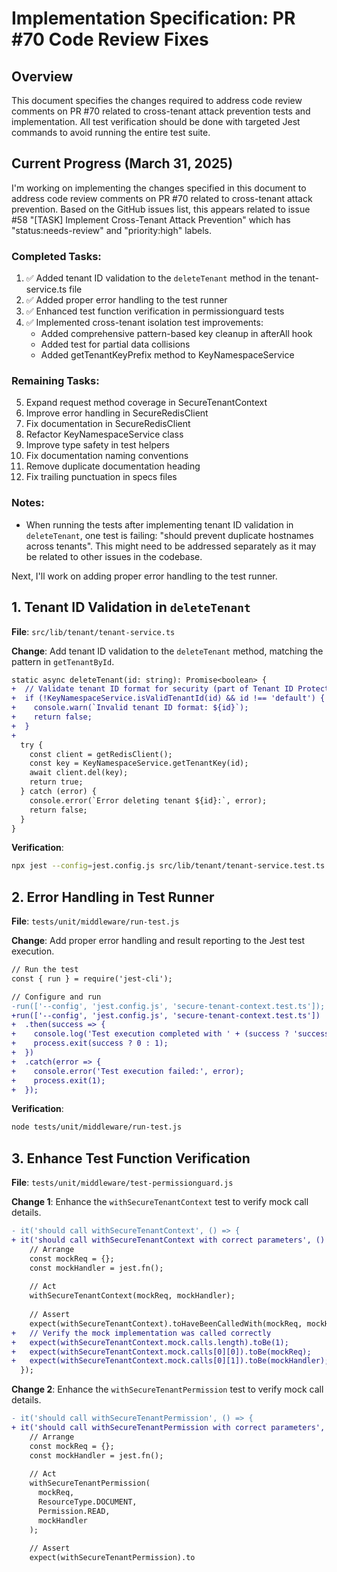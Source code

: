 # Implementation Specification: PR #70 Code Review Fixes

## Overview
This document specifies the changes required to address code review comments on PR #70 related to cross-tenant attack prevention tests and implementation. All test verification should be done with targeted Jest commands to avoid running the entire test suite.

## Current Progress (March 31, 2025)

I'm working on implementing the changes specified in this document to address code review comments on PR #70 related to cross-tenant attack prevention. Based on the GitHub issues list, this appears related to issue #58 "[TASK] Implement Cross-Tenant Attack Prevention" which has "status:needs-review" and "priority:high" labels.

### Completed Tasks:
1. ✅ Added tenant ID validation to the `deleteTenant` method in the tenant-service.ts file
2. ✅ Added proper error handling to the test runner
3. ✅ Enhanced test function verification in permissionguard tests
4. ✅ Implemented cross-tenant isolation test improvements:
   - Added comprehensive pattern-based key cleanup in afterAll hook
   - Added test for partial data collisions
   - Added getTenantKeyPrefix method to KeyNamespaceService

### Remaining Tasks:
5. Expand request method coverage in SecureTenantContext
6. Improve error handling in SecureRedisClient
7. Fix documentation in SecureRedisClient
8. Refactor KeyNamespaceService class
9. Improve type safety in test helpers
10. Fix documentation naming conventions
11. Remove duplicate documentation heading
12. Fix trailing punctuation in specs files

### Notes:
- When running the tests after implementing tenant ID validation in `deleteTenant`, one test is failing: "should prevent duplicate hostnames across tenants". This might need to be addressed separately as it may be related to other issues in the codebase.

Next, I'll work on adding proper error handling to the test runner.

## 1. Tenant ID Validation in `deleteTenant`

**File**: `src/lib/tenant/tenant-service.ts`

**Change**: Add tenant ID validation to the `deleteTenant` method, matching the pattern in `getTenantById`.

```diff
static async deleteTenant(id: string): Promise<boolean> {
+  // Validate tenant ID format for security (part of Tenant ID Protection)
+  if (!KeyNamespaceService.isValidTenantId(id) && id !== 'default') {
+    console.warn(`Invalid tenant ID format: ${id}`);
+    return false;
+  }
+
  try {
    const client = getRedisClient();
    const key = KeyNamespaceService.getTenantKey(id);
    await client.del(key);
    return true;
  } catch (error) {
    console.error(`Error deleting tenant ${id}:`, error);
    return false;
  }
}
```

**Verification**:
```bash
npx jest --config=jest.config.js src/lib/tenant/tenant-service.test.ts
```

## 2. Error Handling in Test Runner

**File**: `tests/unit/middleware/run-test.js`

**Change**: Add proper error handling and result reporting to the Jest test execution.

```diff
// Run the test
const { run } = require('jest-cli');

// Configure and run
-run(['--config', 'jest.config.js', 'secure-tenant-context.test.ts']);
+run(['--config', 'jest.config.js', 'secure-tenant-context.test.ts'])
+  .then(success => {
+    console.log('Test execution completed with ' + (success ? 'success' : 'failure'));
+    process.exit(success ? 0 : 1);
+  })
+  .catch(error => {
+    console.error('Test execution failed:', error);
+    process.exit(1);
+  });
```

**Verification**:
```bash
node tests/unit/middleware/run-test.js
```

## 3. Enhance Test Function Verification

**File**: `tests/unit/middleware/test-permissionguard.js`

**Change 1**: Enhance the `withSecureTenantContext` test to verify mock call details.

```diff
- it('should call withSecureTenantContext', () => {
+ it('should call withSecureTenantContext with correct parameters', () => {
    // Arrange
    const mockReq = {};
    const mockHandler = jest.fn();
    
    // Act
    withSecureTenantContext(mockReq, mockHandler);
    
    // Assert
    expect(withSecureTenantContext).toHaveBeenCalledWith(mockReq, mockHandler);
+   // Verify the mock implementation was called correctly
+   expect(withSecureTenantContext.mock.calls.length).toBe(1);
+   expect(withSecureTenantContext.mock.calls[0][0]).toBe(mockReq);
+   expect(withSecureTenantContext.mock.calls[0][1]).toBe(mockHandler);
  });
```

**Change 2**: Enhance the `withSecureTenantPermission` test to verify mock call details.

```diff
- it('should call withSecureTenantPermission', () => {
+ it('should call withSecureTenantPermission with correct parameters', () => {
    // Arrange
    const mockReq = {};
    const mockHandler = jest.fn();
    
    // Act
    withSecureTenantPermission(
      mockReq,
      ResourceType.DOCUMENT,
      Permission.READ,
      mockHandler
    );
    
    // Assert
    expect(withSecureTenantPermission).to
